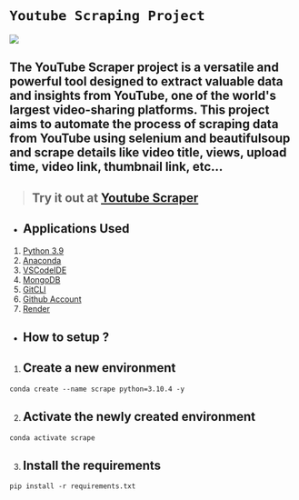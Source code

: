 # **`Youtube Scraping Project`**

![](https://cdn.analyticsvidhya.com/wp-content/uploads/2019/05/youtube-data-scraping.png)


## The YouTube Scraper project is a versatile and powerful tool designed to extract valuable data and insights from YouTube, one of the world's largest video-sharing platforms. This project aims to automate the process of scraping data from YouTube using selenium and beautifulsoup and scrape details like video title, views, upload time, video link, thumbnail link, etc...



> ## Try it out at [Youtube Scraper](https://youtube-scraper-y0ij.onrender.com)

* ## Applications Used
1. [Python 3.9](https://www.python.org/)
2. [Anaconda](https://www.anaconda.com/)
3. [VSCodeIDE](https://code.visualstudio.com/)
4. [MongoDB](https://www.mongodb.com/)
5. [GitCLI](https://git-scm.com/book/en/v2/Getting-Started-The-Command-Line)
6. [Github Account](https://github.com)
7. [Render](https://render.com/)


* ## **How to setup ?**
1. ## Create a new environment
```
conda create --name scrape python=3.10.4 -y
```
2. ## Activate the newly created environment
```
conda activate scrape
```
3. ## Install the requirements
```
pip install -r requirements.txt
